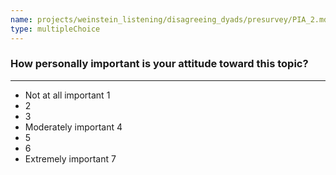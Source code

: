 ```yaml
---
name: projects/weinstein_listening/disagreeing_dyads/presurvey/PIA_2.md
type: multipleChoice
---
```


### How personally important is your attitude toward this topic?

---

- Not at all important 1
- 2
- 3
- Moderately important 4
- 5
- 6
- Extremely important 7
